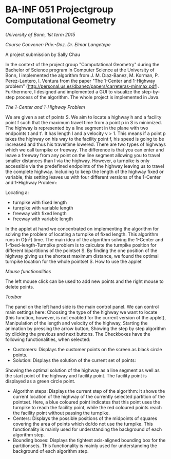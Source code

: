 # BA-INF 051 Projectgroup Computational Geometry
_University of Bonn, 1st term 2015_

_Course Convener: Priv.-Doz. Dr. Elmar Langetepe_

A project submission by Sally Chau

In the context of the project group "Computational Geometry" during the Bachelor of Science program in Computer Science at the University of Bonn, I implemented the algorithm from J. M. Dıaz-Banez, M. Korman, P. Perez-Lantero, I. Ventura from the paper "The 1-Center and 1-Highway problem" (http://personal.us.es/dbanez/papers/carreteras-minmax.pdf). Furthermore, I designed and implemented a GUI to visualize the step-by-step process of the algorithm. The whole project is implemented in Java.

_The 1-Center and 1-Highway Problem_

We are given a set of points S. We aim to locate a highway h and a facility point f such that the maximum travel time from a point p in S is minimized. The highway is represented by a line segment in the plane with two endpoints t and t'. It has length l and a velocity v > 1. This means if a point p takes the highway on his way to the facility point f, his speed is going to be increased and thus his traveltime lowered. There are two types of highways which we call turnpike or freeway. The difference is that you can enter and leave a freeway from any point on the line segment allowing you to travel smaller distances than l via the highway. However, a turnpike is only accessible via the predefined endpoints of the highway leaving us to travel the complete highway. Including to keep the length of the highway fixed or variable, this setting leaves us with four different versions of the 1-Center and 1-Highway Problem: 

Locating a: 
- turnpike with fixed length
- tunrpike with variable length
- freeway with fixed length
- freeway with variable length

In the applet at hand we concentrated on implementing the algorithm for solving the problem of locating a turnpike of fixed length. This algorithm runs in O(n²) time. 
The main idea of the algorithm solving the 1-Center and 1-fixed-length-Turnpike problem is to calculate the turnpike position for different bipartitions of the pointset S. By finding the one position of the highway giving us the shortest maximum distance, we found the optimal turnpike location for the whole pointset S.
How to use the applet

_Mouse functionalities_

The left mouse click can be used to add new points and the right mouse to delete points.

_Toolbar_

The panel on the left hand side is the main control panel. We can control main settings here:
Choosing the type of the highway we want to locate (this function, however, is not enabled for the current version of the applet),
Manipulation of the length and velocity of the highway,
Starting the animation by pressing the arrow button,
Showing the step by step algorithm by clicking the previous and next buttons.
The Checkboxes have the following functionalities, when selected:

- Customers: Displays the customer points on the screen as black circle points.
- Solution: Displays the solution of the current set of points: 

Showing the optimal solution of the highway as a line segment as well as the start point of the highway and facility point. The facility point is displayed as a green circle point.

- Algorithm steps: Displays the current step of the algorithm: 
It shows the current location of the highway of the currently selected partition of the pointset. 
Here, a blue coloured point indicates that this point uses the turnpike to reach the facility point, while the red coloured points reach the facility point without passing the turnpike.
- Centers: Displays the possible positions of the midpoints of squares covering the area of points which do/do not use the turnpike. 
This functionality is mainly used for understanding the background of each algorithm step.
- Bounding boxes: Displays the tightest axis-aligned bounding box for the partitionsets. 
This functionality is mainly used for understanding the background of each algorithm step.
